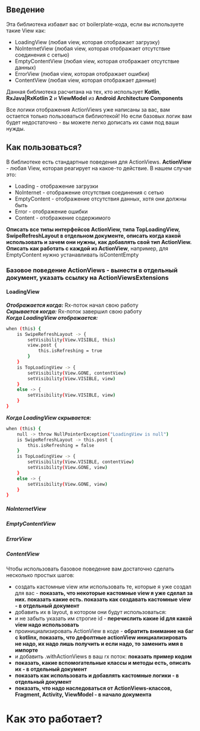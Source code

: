 ## Введение
Эта библиотека избавит вас от boilerplate-кода, если вы используете такие View как:
- LoadingView (любая view, которая отображает загрузку)
- NoInternetView (любая view, которая отображает отсутствие соединения с сетью)
- EmptyContentView (любая view, которая отображает отсутствие данных)
- ErrorView (любая view, которая отображает ошибки)
- ContentView (любая view, которая отображает данные)

Данная библиотека расчитана на тех, кто использует **Kotlin**, **RxJava|RxKotlin 2** и **ViewModel** из **Android Architecture Components**

Все логики отображения ActionViews уже написаны за вас, вам остается только пользоваться библиотекой! Но если базовых логик вам будет недостаточно - вы можете легко дописать их сами под ваши нужды.

## Как пользоваться?
В библиотеке есть стандартные поведения для ActionViews. **ActionView** - любая View, которая реагирует на какое-то действие. В нашем случае это: 
- Loading - отображение загрузки
- NoInternet - отображение отсутствия соединения с сетью
- EmptyContent - отображение отсутствия данных, хотя они должны быть
- Error - отображение ошибки
- Content - отображение содержимого

**Описать все типы интерфейсов ActionView, типа TopLoadingView, SwipeRefreshLayout в отдельном документе, описать когда какой использовать и зачем они нужны, как добавлять свой тип ActionView. 
Описать как работать с каждой из ActionView**, например, для EmptyContent нужно устанавливать isContentEmpty

### Базовое поведение ActionViews - **вынести в отдельный документ, указать ссылку на ActionViewsExtensions**
#### LoadingView
***Отображается когда:*** Rx-поток начал свою работу  
***Скрывается когда:*** Rx-поток завершил свою работу  
***Когда LoadingView отображается:***  
```sh 
when (this) {
    is SwipeRefreshLayout -> {
        setVisibility(View.VISIBLE, this)
        view.post {
            this.isRefreshing = true
        }
    }
    is TopLoadingView -> {
        setVisibility(View.GONE, contentView)
        setVisibility(View.VISIBLE, view)
    }
    else -> {
        setVisibility(View.VISIBLE, view)
    }
}
```
***Когда LoadingView скрывается:***
```sh 
when (this) {
    null -> throw NullPointerException("LoadingView is null")
    is SwipeRefreshLayout -> this.post {
        this.isRefreshing = false
    }
    is TopLoadingView -> {
        setVisibility(View.VISIBLE, contentView)
        setVisibility(View.GONE, view)
    }
    else -> {
        setVisibility(View.GONE, view)
    }
}
```
##### NoInternetView
##### EmptyContentView
##### ErrorView
##### ContentView


Чтобы использовать базовое поведение вам достаточно сделать несколько простых шагов:
- создать кастомные view или использовать те, которые я уже создал для вас - **показать, что некоторые кастомные view я уже сделал за них. показать какие есть. показать как создавать кастомные view - в отдельный документ**
- добавить их в layout, в котором они будут использоваться:
- и не забыть указать им строгие id - **перечислить какие id для какой view надо использовать**
- проинициализировать ActionView в коде - **обратить внимание на баг с kotlinx, показать, что дефолтные actionView инициализировать не надо, их надо лишь получить и если надо, то заменить имя в импорте**
- и добавить .withActionViews в ваш rx поток: **показать пример кодом**
- **показать, какие вспомогательные классы и методы есть, описать их - в отдельный документ**
- **показать как использовать и добавлять кастомные логики - в отдельный документ**
- **показать, что надо наследоваться от ActionViews-классов, Fragment, Activity, ViewModel - в начало документа**

# Как это работает?


